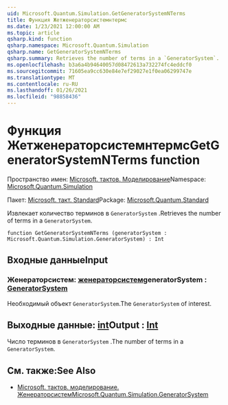 ```yaml
---
uid: Microsoft.Quantum.Simulation.GetGeneratorSystemNTerms
title: Функция Жетженераторсистемнтермс
ms.date: 1/23/2021 12:00:00 AM
ms.topic: article
qsharp.kind: function
qsharp.namespace: Microsoft.Quantum.Simulation
qsharp.name: GetGeneratorSystemNTerms
qsharp.summary: Retrieves the number of terms in a `GeneratorSystem`.
ms.openlocfilehash: b3a6a4b94640057d08472613a732274fc4eddcf0
ms.sourcegitcommit: 71605ea9cc630e84e7ef29027e1f0ea06299747e
ms.translationtype: MT
ms.contentlocale: ru-RU
ms.lasthandoff: 01/26/2021
ms.locfileid: "98858436"
---
```

# <a name="getgeneratorsystemnterms-function"></a><span data-ttu-id="6d750-102">Функция Жетженераторсистемнтермс</span><span class="sxs-lookup"><span data-stu-id="6d750-102">GetGeneratorSystemNTerms function</span></span>

<span data-ttu-id="6d750-103">Пространство имен: [Microsoft. тактов. Моделирование](xref:Microsoft.Quantum.Simulation)</span><span class="sxs-lookup"><span data-stu-id="6d750-103">Namespace: [Microsoft.Quantum.Simulation](xref:Microsoft.Quantum.Simulation)</span></span>

<span data-ttu-id="6d750-104">Пакет: [Microsoft. такт. Standard](https://nuget.org/packages/Microsoft.Quantum.Standard)</span><span class="sxs-lookup"><span data-stu-id="6d750-104">Package: [Microsoft.Quantum.Standard](https://nuget.org/packages/Microsoft.Quantum.Standard)</span></span>


<span data-ttu-id="6d750-105">Извлекает количество терминов в `GeneratorSystem` .</span><span class="sxs-lookup"><span data-stu-id="6d750-105">Retrieves the number of terms in a `GeneratorSystem`.</span></span>

```qsharp
function GetGeneratorSystemNTerms (generatorSystem : Microsoft.Quantum.Simulation.GeneratorSystem) : Int
```


## <a name="input"></a><span data-ttu-id="6d750-106">Входные данные</span><span class="sxs-lookup"><span data-stu-id="6d750-106">Input</span></span>

### <a name="generatorsystem--generatorsystem"></a><span data-ttu-id="6d750-107">Женераторсистем: [женераторсистем](xref:Microsoft.Quantum.Simulation.GeneratorSystem)</span><span class="sxs-lookup"><span data-stu-id="6d750-107">generatorSystem : [GeneratorSystem](xref:Microsoft.Quantum.Simulation.GeneratorSystem)</span></span>

<span data-ttu-id="6d750-108">Необходимый объект `GeneratorSystem`.</span><span class="sxs-lookup"><span data-stu-id="6d750-108">The `GeneratorSystem` of interest.</span></span>



## <a name="output--int"></a><span data-ttu-id="6d750-109">Выходные данные: [int](xref:microsoft.quantum.lang-ref.int)</span><span class="sxs-lookup"><span data-stu-id="6d750-109">Output : [Int](xref:microsoft.quantum.lang-ref.int)</span></span>

<span data-ttu-id="6d750-110">Число терминов в `GeneratorSystem` .</span><span class="sxs-lookup"><span data-stu-id="6d750-110">The number of terms in a `GeneratorSystem`.</span></span>

## <a name="see-also"></a><span data-ttu-id="6d750-111">См. также:</span><span class="sxs-lookup"><span data-stu-id="6d750-111">See Also</span></span>

- [<span data-ttu-id="6d750-112">Microsoft. тактов. моделирование. Женераторсистем</span><span class="sxs-lookup"><span data-stu-id="6d750-112">Microsoft.Quantum.Simulation.GeneratorSystem</span></span>](xref:Microsoft.Quantum.Simulation.GeneratorSystem)